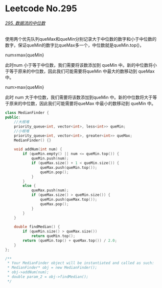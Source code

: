 # Leetcode No.295

###### [295. 数据流的中位数](https://leetcode-cn.com/problems/find-median-from-data-stream/)

使用两个优先队列queMax和queMin分别记录大于中位数的数字和小于中位数的数字，保证queMin的数字比queMax多一个，中位数就是queMin.top()，

num≤max{queMin}

此时num 小于等于中位数，我们需要将该数添加到 queMin 中。新的中位数将小于等于原来的中位数，因此我们可能需要将queMin 中最大的数移动到 queMax 中。

num>max{queMin}

此时 num 大于中位数，我们需要将该数添加到queMin 中。新的中位数将大于等于原来的中位数，因此我们可能需要将queMax 中最小的数移动到 queMin 中。

```c++
class MedianFinder {
public:
    //大根堆
    priority_queue<int, vector<int>, less<int>> queMin;
    //小根堆
    priority_queue<int, vector<int>, greater<int>> queMax;
    MedianFinder() {}
    
    void addNum(int num) {
        if (queMin.empty() || num <= queMin.top()) {
            queMin.push(num);
            if (queMax.size() + 1 < queMin.size()) {
                queMax.push(queMin.top());
                queMin.pop();
            }
        }
        else {
            queMax.push(num);
            if (queMax.size() > queMin.size()) {
                queMin.push(queMax.top());
                queMax.pop();
            }
        }
    }
    
    double findMedian() {
        if (queMin.size() > queMax.size()) 
            return queMin.top();
        return (queMin.top() + queMax.top()) / 2.0;
    }
};

/**
 * Your MedianFinder object will be instantiated and called as such:
 * MedianFinder* obj = new MedianFinder();
 * obj->addNum(num);
 * double param_2 = obj->findMedian();
 */
```

